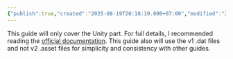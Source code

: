 ```yaml
---
{"publish":true,"created":"2025-08-19T20:18:19.000+07:00","modified":"2025-08-19T20:18:19.000+07:00","cssclasses":""}
---
```


This guide will only cover the Unity part. For full details, I recommended reading the [official documentation](https://docs.smartlydressedgames.com/en/stable/about/getting-started.html). 
This guide also will use the v1 .dat files and not v2 .asset files for simplicity and consistency with other guides.